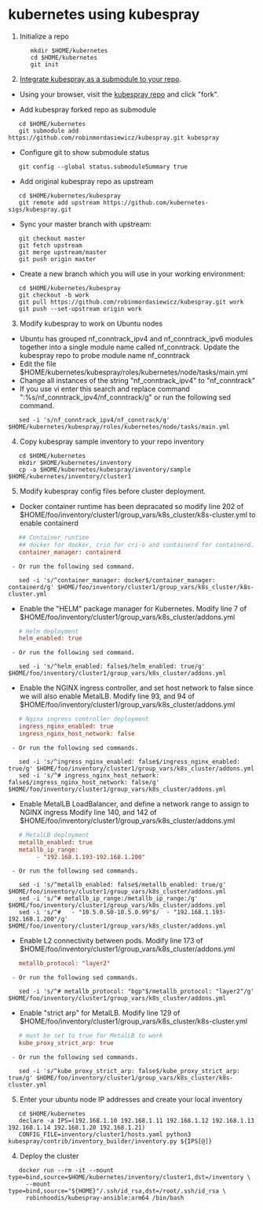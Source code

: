 # kubernetes using kubespray

1. Initialize a repo

   ```ShellSession
      mkdir $HOME/kubernetes
      cd $HOME/kubernetes
      git init
   ```

2. [Integrate kubespray as a submodule to your repo](https://github.com/kubernetes-sigs/kubespray/blob/master/docs/integration.md).

  - Using your browser, visit the [kubespray repo](https://github.com/kubernetes-sigs/kubespray) and click "fork".

  - Add kubespray forked repo as submodule

  ```ShellSession
     cd $HOME/kubernetes
     git submodule add https://github.com/robinmordasiewicz/kubespray.git kubespray
  ```

  - Configure git to show submodule status
 
  ```ShellSession
     git config --global status.submoduleSummary true
  ```

  - Add original kubespray repo as upstream

  ```ShellSession
     cd $HOME/kubernetes/kubespray
     git remote add upstream https://github.com/kubernetes-sigs/kubespray.git
  ```

  - Sync your master branch with upstream:

  ```ShellSession
     git checkout master
     git fetch upstream
     git merge upstream/master
     git push origin master
  ```

  - Create a new branch which you will use in your working environment:

  ```ShellSession
     cd $HOME/kubernetes/kubespray
     git checkout -b work
     git pull https://github.com/robinmordasiewicz/kubespray.git work
     git push --set-upstream origin work
  ```

3. Modify kubespray to work on Ubuntu nodes

  - Ubuntu has grouped nf_conntrack_ipv4 and nf_conntrack_ipv6 modules together into a single module name called nf_conntrack. Update the kubespray repo to probe module name nf_conntrack 
  - Edit the file $HOME/kubernetes/kubespray/roles/kubernetes/node/tasks/main.yml
  - Change all instances of the string "nf_conntrack_ipv4" to "nf_conntrack"
  - If you use vi enter this search and replace command ":%s/nf_conntrack_ipv4/nf_conntrack/g" or run the following sed command.

  ```ShellSession
     sed -i 's/nf_conntrack_ipv4/nf_conntrack/g' $HOME/kubernetes/kubespray/roles/kubernetes/node/tasks/main.yml
  ```

4. Copy kubespray sample inventory to your repo inventory

  ```ShellSession
     cd $HOME/kubernetes
     mkdir $HOME/kubernetes/inventory
     cp -a $HOME/kubernetes/kubespray/inventory/sample $HOME/kubernetes/inventory/cluster1
  ```

5. Modify kubespray config files before cluster deployment.

  - Docker container runtime has been depracated so modify line 202 of $HOME/foo/inventory/cluster1/group_vars/k8s_cluster/k8s-cluster.yml to enable containerd

  ```ini
     ## Container runtime
     ## docker for docker, crio for cri-o and containerd for containerd.
     container_manager: containerd
  ```
     - Or run the following sed command.

  ```ShellSession
     sed -i 's/^container_manager: docker$/container_manager: containerd/g' $HOME/foo/inventory/cluster1/group_vars/k8s_cluster/k8s-cluster.yml
  ```

  - Enable the "HELM" package manager for Kubernetes. Modify line 7 of $HOME/foo/inventory/cluster1/group_vars/k8s_cluster/addons.yml

  ```ini
     # Helm deployment
     helm_enabled: true
  ```
     - Or run the following sed command.

  ```ShellSession
     sed -i 's/^helm_enabled: false$/helm_enabled: true/g' $HOME/foo/inventory/cluster1/group_vars/k8s_cluster/addons.yml
  ```

  - Enable the NGINX ingress controller, and set host network to false since we will also enable MetalLB. Modify line 93, and 94 of $HOME/foo/inventory/cluster1/group_vars/k8s_cluster/addons.yml

  ```ini
     # Nginx ingress controller deployment
     ingress_nginx_enabled: true
     ingress_nginx_host_network: false
  ```
     - Or run the following sed commands.

  ```ShellSession
     sed -i 's/^ingress_nginx_enabled: false$/ingress_nginx_enabled: true/g' $HOME/foo/inventory/cluster1/group_vars/k8s_cluster/addons.yml
     sed -i 's/^# ingress_nginx_host_network: false$/ingress_nginx_host_network: false/g' $HOME/foo/inventory/cluster1/group_vars/k8s_cluster/addons.yml
  ```

  - Enable MetalLB LoadBalancer, and define a network range to assign to NGINX ingress Modify line 140, and 142 of $HOME/foo/inventory/cluster1/group_vars/k8s_cluster/addons.yml

  ```ini
     # MetalLB deployment 
     metallb_enabled: true
     metallb_ip_range:
          - "192.168.1.193-192.168.1.200"
  ```
     - Or run the following sed commands.

  ```ShellSession
     sed -i 's/^metallb_enabled: false$/metallb_enabled: true/g' $HOME/foo/inventory/cluster1/group_vars/k8s_cluster/addons.yml
     sed -i 's/^# metallb_ip_range:/metallb_ip_range:/g' $HOME/foo/inventory/cluster1/group_vars/k8s_cluster/addons.yml
     sed -i 's/^#   - "10.5.0.50-10.5.0.99"$/  - "192.168.1.193-192.168.1.200"/g' $HOME/foo/inventory/cluster1/group_vars/k8s_cluster/addons.yml
  ```

  - Enable L2 connectivity between pods. Modify line 173 of $HOME/foo/inventory/cluster1/group_vars/k8s_cluster/addons.yml

  ```ini
     metallb_protocol: "layer2"
  ```
     - Or run the following sed commands.

  ```ShellSession
     sed -i 's/^# metallb_protocol: "bgp"$/metallb_protocol: "layer2"/g' $HOME/foo/inventory/cluster1/group_vars/k8s_cluster/addons.yml
  ```

  - Enable "strict arp" for MetalLB. Modify line 129 of $HOME/foo/inventory/cluster1/group_vars/k8s_cluster/k8s-cluster.yml

  ```ini
     # must be set to true for MetalLB to work
     kube_proxy_strict_arp: true
  ```
     - Or run the following sed commands.

  ```ShellSession
     sed -i 's/^kube_proxy_strict_arp: false$/kube_proxy_strict_arp: true/g' $HOME/foo/inventory/cluster1/group_vars/k8s_cluster/k8s-cluster.yml
  ```

5. Enter your ubuntu node IP addresses and create your local inventory

  ```ShellSession
     cd $HOME/kubernetes
     declare -a IPS=(192.168.1.10 192.168.1.11 192.168.1.12 192.168.1.13 192.168.1.14 192.168.1.20 192.168.1.21)
     CONFIG_FILE=inventory/cluster1/hosts.yaml python3 kubespray/contrib/inventory_builder/inventory.py ${IPS[@]}
  ```

4. Deploy the cluster

  ```ShellSession
     docker run --rm -it --mount type=bind,source=$HOME/kubernetes/inventory/cluster1,dst=/inventory \
       --mount type=bind,source="${HOME}"/.ssh/id_rsa,dst=/root/.ssh/id_rsa \
       robinhoodis/kubespray-ansible:arm64 /bin/bash
  ```

